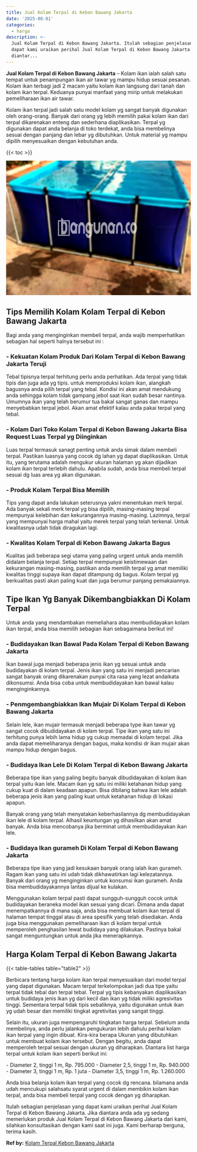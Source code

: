 ```yaml
---
title: Jual Kolam Terpal di Kebon Bawang Jakarta
date: '2025-08-01'
categories:
  - harga
description: >-
  Jual Kolam Terpal di Kebon Bawang Jakarta. Itulah sebagian penjelasan yang
  dapat kami uraikan perihal Jual Kolam Terpal di Kebon Bawang Jakarta. Jika
  diantar...
---
```


**Jual Kolam Terpal di Kebon Bawang Jakarta** – Kolam ikan ialah salah satu tempat untuk penampungan ikan air tawar yg mampu hidup sesuai pesanan. Kolam ikan terbagi jadi 2 macam yaitu kolam ikan langsung dari tanah dan kolam ikan terpal. Keduanya punyai manfaat yang mirip untuk melakukan pemeliharaan ikan air tawar.

Kolam ikan terpal jadi salah satu model kolam yg sangat banyak digunakan oleh orang-orang. Banyak dari orang yg lebih memilih pakai kolam ikan dari terpal dikarenakan enteng dan sederhana diaplikasikan. Terpal yg digunakan dapat anda belanja di toko terdekat, anda bisa membelinya sesuai dengan panjang dan lebar yg dibutuhkan. Untuk material yg mampu dipilih menyesuaikan dengan kebutuhan anda.

{{< toc >}}

![Jual Kolam Terpal di Kebon Bawang Jakarta](/images/jual-kolam-terpal-55.png)

## Tips Memilih Kolam Kolam Terpal di Kebon Bawang Jakarta

Bagi anda yang menginginkan membeli terpal, anda wajib memperhatikan sebagian hal seperti halnya tersebut ini :

### \- Kekuatan Kolam Produk Dari Kolam Terpal di Kebon Bawang Jakarta Teruji

Tebal tipisnya terpal terhitung perlu anda perhatikan. Ada terpal yang tidak tipis dan juga ada yg tipis. untuk memproduksi kolam ikan, alangkah bagusnya anda pilih terpal yang tebal. Kondisi ini akan amat mendukung anda sehingga kolam tidak gampang jebol saat ikan sudah besar nantinya. Umumnya ikan yang telah berumur tua bakal sangat ganas dan mampu menyebabkan terpal jebol. Akan amat efektif kalau anda pakai terpal yang tebal.

### \- Kolam Dari Toko Kolam Terpal di Kebon Bawang Jakarta Bisa Request Luas Terpal yg Diinginkan

Luas terpal termasuk sanagt penting untuk anda simak dalam membeli terpal. Pastikan luasnya yang cocok dg lahan yg dapat diaplikasikan. Untuk itu, yang terutama adalah mengukur ukuran halaman yg akan dijadikan kolam ikan terpal terlebih dahulu. Apabila sudah, anda bisa membeli terpal sesuai dg luas area yg akan digunakan.

### \- Produk Kolam Terpal Bisa Memilih

Tips yang dapat anda lakukan seterusnya yakni menentukan merk terpal. Ada banyak sekali merk terpal yg bisa dipilih, masing-masing terpal mempunyai kelebihan dan kekurangannya masing-masing. Lazimnya, terpal yang mempunyai harga mahal yaitu merek terpal yang telah terkenal. Untuk kwalitasnya udah tidak diragukan lagi.

### \- Kwalitas Kolam Terpal di Kebon Bawang Jakarta Bagus

Kualitas jadi beberapa segi utama yang paling urgent untuk anda memilih didalam belanja terpal. Setiap terpal mempunyai keistimewaan dan kekurangan masing-masing, pastikan anda memilih terpal yg amat memiliki kwalitas tinggi supaya ikan dapat ditampung dg bagus. Kolam terpal yg berkualitas pasti akan paling kuat dan juga berumur panjang pemakaiannya.

## Tipe Ikan Yg Banyak Dikembangbiakkan Di Kolam Terpal

Untuk anda yang mendambakan memeliahara atau membudidayakan kolam ikan terpal, anda bisa memilih sebagian ikan sebagaimana berikut ini!

### \- Budidayakan Ikan Bawal Pada Kolam Terpal di Kebon Bawang Jakarta

Ikan bawal juga menjadi beberapa jenis ikan yg sesuai untuk anda budidayakan di kolam terpal. Jenis ikan yang satu ini menjadi pencarian sangat banyak orang dikarenakan punyai cita rasa yang lezat andaikata dikonsumsi. Anda bisa coba untuk membudidayakan kan bawal kalau menginginkannya.

### \- Penmgembangbiakkan Ikan Mujair Di Kolam Terpal di Kebon Bawang Jakarta

Selain lele, ikan mujair termasuk menjadi beberapa type ikan tawar yg sangat cocok dibudidayakan di kolam terpal. Tipe ikan yang satu ini terhitung punya lebih lama hidup yg cukup memadai di kolam terpal. Jika anda dapat memeliharanya dengan bagus, maka kondisi dr ikan mujair akan mampu hidup dengan bagus.

### \- Budidaya Ikan Lele Di Kolam Terpal di Kebon Bawang Jakarta

Beberapa tipe ikan yang paling begitu banyak dibudidayakan di kolam ikan terpal yaitu ikan lele. Macam ikan yg satu ini miliki ketahanan hidup yang cukup kuat di dalam keadaan apapun. Bisa dibilang bahwa ikan lele adalah beberapa jenis ikan yang paling kuat untuk ketahanan hidup di lokasi apapun.

Banyak orang yang telah menyatakan keberhasilannya dg membudidayakan ikan lele di kolam terpal. Alhasil keuntungan yg dihasilkan akan amat banyak. Anda bisa mencobanya jika berminat untuk membudidayakan ikan lele.

### \- Budidaya Ikan gurameh Di Kolam Terpal di Kebon Bawang Jakarta

Beberapa tipe ikan yang jadi kesukaan banyak orang ialah ikan gurameh. Ragam ikan yang satu ini udah tidak dikhawatirkan lagi kelezatannya. Banyak dari orang yg menginginkan untuk konsumsi ikan gurameh. Anda bisa membudidayakannya lantas dijual ke kulakan.

Menggunakan kolam terpal pasti dapat sungguh-sungguh cocok untuk budidayakan beraneka model ikan sesuai yang dicari. Dimana anda dapat menempatkannya di mana saja, anda bisa membuat kolam ikan terpal di halaman tempat tinggal atau di area spesifik yang telah disediakan. Anda juga bisa menggunakan pemeliharaan ikan di kolam terpal untuk memperoleh penghasilan lewat budidaya yang dilakukan. Pastinya bakal sangat menguntungkan untuk anda jika menerapkannya.

## Harga Kolam Terpal di Kebon Bawang Jakarta

{{< table-tables table="table2" >}}

Berbicara tentang harga kolam ikan terpal menyesuaikan dari model terpal yang dapat digunakan. Macam terpal terkelompokan jadi dua tipe yaitu terpal tidak tebal dan terpal tebal. Terpal yg tipis kebanyakan diaplikasikan untuk budidaya jenis ikan yg dari kecil dan ikan yg tidak miliki agresivitas tinggi. Sementara terpal tidak tipis sebaliknya, yaitu digunakan untuk ikan yg udah besar dan memiliki tingkat agretivitas yang sangat tinggi.

Selain itu, ukuran juga mempengaruhi tingkatan harga terpal. Sebelum anda membelinya, anda perlu jalankan pengukuran lebih dahulu perihal kolam ikan terpal yang ingin dibuat. Kira-kira berapa Ukuran yang dibutuhkan untuk membuat kolam ikan tersebut. Dengan begitu, anda dapat memperoleh terpal sesuai dengan ukuran yg diharapkan. Diantara list harga terpal untuk kolam ikan seperti berikut ini:

\- Diameter 2, tinggi 1 m, Rp. 795.000 - Diameter 2,5, tinggi 1 m, Rp. 940.000 - Diameter 3, tinggi 1 m, Rp. 1 juta - Diameter 3,5, tinggi 1 m, Rp. 1.260.000

Anda bisa belanja kolam ikan terpal yang cocok dg rencana. bilamana anda udah mencukupi salahsatu syarat urgent di dalam membikin kolam ikan terpal, anda bisa membeli terpal yang cocok dengan yg diharapkan.

Itulah sebagian penjelasan yang dapat kami uraikan perihal Jual Kolam Terpal di Kebon Bawang Jakarta. Jika diantara anda ada yg sedang memerlukan produk Jual Kolam Terpal di Kebon Bawang Jakarta dari kami, silahkan konsultasikan dengan kami saat ini juga. Kami berharap berguna, terima kasih.

**Ref by:** [Kolam Terpal Kebon Bawang Jakarta](https://id.wikipedia.org/wiki/Kolam)
